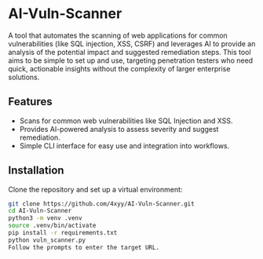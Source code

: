 # AI-Vuln-Scanner

A tool that automates the scanning of web applications for common vulnerabilities (like SQL injection, XSS, CSRF) and leverages AI to provide an analysis of the potential impact and suggested remediation steps. This tool aims to be simple to set up and use, targeting penetration testers who need quick, actionable insights without the complexity of larger enterprise solutions.

## Features
- Scans for common web vulnerabilities like SQL Injection and XSS.
- Provides AI-powered analysis to assess severity and suggest remediation.
- Simple CLI interface for easy use and integration into workflows.

## Installation

Clone the repository and set up a virtual environment:
```bash
git clone https://github.com/4xyy/AI-Vuln-Scanner.git
cd AI-Vuln-Scanner
python3 -m venv .venv
source .venv/bin/activate
pip install -r requirements.txt
python vuln_scanner.py
Follow the prompts to enter the target URL.
